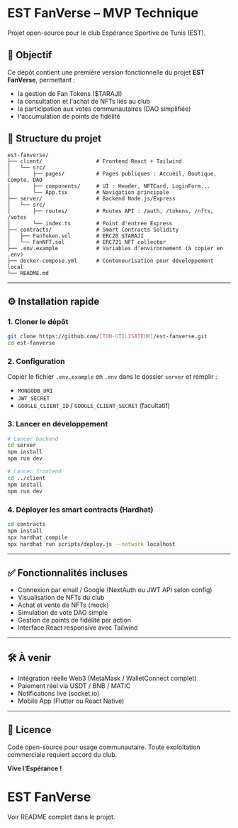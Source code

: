 # EST FanVerse – MVP Technique

Projet open-source pour le club Espérance Sportive de Tunis (EST).

## 🎯 Objectif

Ce dépôt contient une première version fonctionnelle du projet **EST FanVerse**, permettant :
- la gestion de Fan Tokens ($TARAJI)
- la consultation et l'achat de NFTs liés au club
- la participation aux votes communautaires (DAO simplifiée)
- l'accumulation de points de fidélité

## 📁 Structure du projet

```
est-fanverse/
├── client/                 # Frontend React + Tailwind
│   └── src/
│       ├── pages/          # Pages publiques : Accueil, Boutique, Compte, DAO
│       ├── components/     # UI : Header, NFTCard, LoginForm...
│       └── App.tsx         # Navigation principale
├── server/                 # Backend Node.js/Express
│   └── src/
│       ├── routes/         # Routes API : /auth, /tokens, /nfts, /votes
│       └── index.ts        # Point d'entrée Express
├── contracts/              # Smart Contracts Solidity
│   ├── FanToken.sol        # ERC20 $TARAJI
│   └── FanNFT.sol          # ERC721 NFT collector
├── .env.example            # Variables d'environnement (à copier en .env)
├── docker-compose.yml      # Conteneurisation pour développement local
└── README.md
```

---

## ⚙️ Installation rapide

### 1. Cloner le dépôt
```bash
git clone https://github.com/[TON-UTILISATEUR]/est-fanverse.git
cd est-fanverse
```

### 2. Configuration
Copier le fichier `.env.example` en `.env` dans le dossier `server` et remplir :
- `MONGODB_URI`
- `JWT_SECRET`
- `GOOGLE_CLIENT_ID` / `GOOGLE_CLIENT_SECRET` (facultatif)

### 3. Lancer en développement
```bash
# Lancer backend
cd server
npm install
npm run dev

# Lancer frontend
cd ../client
npm install
npm run dev
```

### 4. Déployer les smart contracts (Hardhat)
```bash
cd contracts
npm install
npx hardhat compile
npx hardhat run scripts/deploy.js --network localhost
```

---

## ✅ Fonctionnalités incluses
- Connexion par email / Google (NextAuth ou JWT API selon config)
- Visualisation de NFTs du club
- Achat et vente de NFTs (mock)
- Simulation de vote DAO simple
- Gestion de points de fidélité par action
- Interface React responsive avec Tailwind

---

## 🛠️ À venir
- Intégration réelle Web3 (MetaMask / WalletConnect complet)
- Paiement réel via USDT / BNB / MATIC
- Notifications live (socket.io)
- Mobile App (Flutter ou React Native)

---

## 📄 Licence
Code open-source pour usage communautaire. Toute exploitation commerciale requiert accord du club.

**Vive l’Espérance !**
# EST FanVerse
Voir README complet dans le projet.
